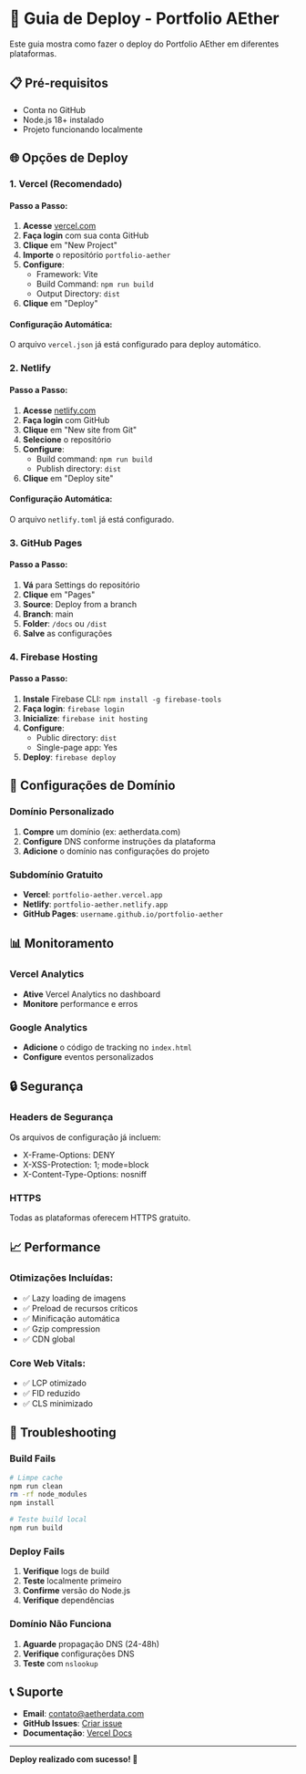 # 🚀 Guia de Deploy - Portfolio AEther

Este guia mostra como fazer o deploy do Portfolio AEther em diferentes plataformas.

## 📋 Pré-requisitos

- Conta no GitHub
- Node.js 18+ instalado
- Projeto funcionando localmente

## 🌐 Opções de Deploy

### 1. Vercel (Recomendado)

#### Passo a Passo:
1. **Acesse** [vercel.com](https://vercel.com)
2. **Faça login** com sua conta GitHub
3. **Clique** em "New Project"
4. **Importe** o repositório `portfolio-aether`
5. **Configure**:
   - Framework: Vite
   - Build Command: `npm run build`
   - Output Directory: `dist`
6. **Clique** em "Deploy"

#### Configuração Automática:
O arquivo `vercel.json` já está configurado para deploy automático.

### 2. Netlify

#### Passo a Passo:
1. **Acesse** [netlify.com](https://netlify.com)
2. **Faça login** com GitHub
3. **Clique** em "New site from Git"
4. **Selecione** o repositório
5. **Configure**:
   - Build command: `npm run build`
   - Publish directory: `dist`
6. **Clique** em "Deploy site"

#### Configuração Automática:
O arquivo `netlify.toml` já está configurado.

### 3. GitHub Pages

#### Passo a Passo:
1. **Vá** para Settings do repositório
2. **Clique** em "Pages"
3. **Source**: Deploy from a branch
4. **Branch**: main
5. **Folder**: `/docs` ou `/dist`
6. **Salve** as configurações

### 4. Firebase Hosting

#### Passo a Passo:
1. **Instale** Firebase CLI: `npm install -g firebase-tools`
2. **Faça login**: `firebase login`
3. **Inicialize**: `firebase init hosting`
4. **Configure**:
   - Public directory: `dist`
   - Single-page app: Yes
5. **Deploy**: `firebase deploy`

## 🔧 Configurações de Domínio

### Domínio Personalizado
1. **Compre** um domínio (ex: aetherdata.com)
2. **Configure** DNS conforme instruções da plataforma
3. **Adicione** o domínio nas configurações do projeto

### Subdomínio Gratuito
- **Vercel**: `portfolio-aether.vercel.app`
- **Netlify**: `portfolio-aether.netlify.app`
- **GitHub Pages**: `username.github.io/portfolio-aether`

## 📊 Monitoramento

### Vercel Analytics
- **Ative** Vercel Analytics no dashboard
- **Monitore** performance e erros

### Google Analytics
- **Adicione** o código de tracking no `index.html`
- **Configure** eventos personalizados

## 🔒 Segurança

### Headers de Segurança
Os arquivos de configuração já incluem:
- X-Frame-Options: DENY
- X-XSS-Protection: 1; mode=block
- X-Content-Type-Options: nosniff

### HTTPS
Todas as plataformas oferecem HTTPS gratuito.

## 📈 Performance

### Otimizações Incluídas:
- ✅ Lazy loading de imagens
- ✅ Preload de recursos críticos
- ✅ Minificação automática
- ✅ Gzip compression
- ✅ CDN global

### Core Web Vitals:
- ✅ LCP otimizado
- ✅ FID reduzido
- ✅ CLS minimizado

## 🐛 Troubleshooting

### Build Fails
```bash
# Limpe cache
npm run clean
rm -rf node_modules
npm install

# Teste build local
npm run build
```

### Deploy Fails
1. **Verifique** logs de build
2. **Teste** localmente primeiro
3. **Confirme** versão do Node.js
4. **Verifique** dependências

### Domínio Não Funciona
1. **Aguarde** propagação DNS (24-48h)
2. **Verifique** configurações DNS
3. **Teste** com `nslookup`

## 📞 Suporte

- **Email**: contato@aetherdata.com
- **GitHub Issues**: [Criar issue](https://github.com/seu-usuario/portfolio-aether/issues)
- **Documentação**: [Vercel Docs](https://vercel.com/docs)

---

**Deploy realizado com sucesso! 🎉** 